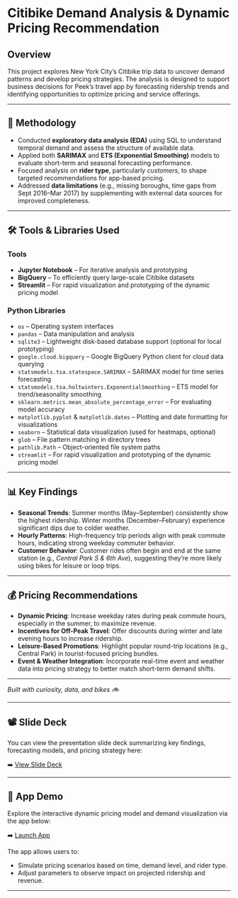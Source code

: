 # Citibike Demand Analysis & Dynamic Pricing Recommendation

## Overview

This project explores New York City’s Citibike trip data to uncover demand patterns and develop pricing strategies. The analysis is designed to support business decisions for Peek’s travel app by forecasting ridership trends and identifying opportunities to optimize pricing and service offerings.

---

## 🧠 Methodology

- Conducted **exploratory data analysis (EDA)** using SQL to understand temporal demand and assess the structure of available data.
- Applied both **SARIMAX** and **ETS (Exponential Smoothing)** models to evaluate short-term and seasonal forecasting performance.
- Focused analysis on **rider type**, particularly *customers*, to shape targeted recommendations for app-based pricing.
- Addressed **data limitations** (e.g., missing boroughs, time gaps from Sept 2016–Mar 2017) by supplementing with external data sources for improved completeness.

---

## 🛠️ Tools & Libraries Used

### Tools
- **Jupyter Notebook** – For iterative analysis and prototyping
- **BigQuery** – To efficiently query large-scale Citibike datasets
- **Streamlit** – For rapid visualization and prototyping of the dynamic pricing model

### Python Libraries

- `os` – Operating system interfaces  
- `pandas` – Data manipulation and analysis  
- `sqlite3` – Lightweight disk-based database support (optional for local prototyping)  
- `google.cloud.bigquery` – Google BigQuery Python client for cloud data querying  
- `statsmodels.tsa.statespace.SARIMAX` – SARIMAX model for time series forecasting  
- `statsmodels.tsa.holtwinters.ExponentialSmoothing` – ETS model for trend/seasonality smoothing  
- `sklearn.metrics.mean_absolute_percentage_error` – For evaluating model accuracy  
- `matplotlib.pyplot` & `matplotlib.dates` – Plotting and date formatting for visualizations  
- `seaborn` – Statistical data visualization (used for heatmaps, optional)  
- `glob` – File pattern matching in directory trees  
- `pathlib.Path` – Object-oriented file system paths
- `streamlit` – For rapid visualization and prototyping of the dynamic pricing model

---

## 📊 Key Findings

- **Seasonal Trends**: Summer months (May–September) consistently show the highest ridership. Winter months (December–February) experience significant dips due to colder weather.
- **Hourly Patterns**: High-frequency trip periods align with peak commute hours, indicating strong weekday commuter behavior.
- **Customer Behavior**: Customer rides often begin and end at the same station (e.g., *Central Park S & 6th Ave*), suggesting they’re more likely using bikes for leisure or loop trips.

---

## 💰 Pricing Recommendations

- **Dynamic Pricing**: Increase weekday rates during peak commute hours, especially in the summer, to maximize revenue.
- **Incentives for Off-Peak Travel**: Offer discounts during winter and late evening hours to increase ridership.
- **Leisure-Based Promotions**: Highlight popular round-trip locations (e.g., Central Park) in tourist-focused pricing bundles.
- **Event & Weather Integration**: Incorporate real-time event and weather data into pricing strategy to better match short-term demand shifts.

---

*Built with curiosity, data, and bikes 🚲*

---

## 📽️ Slide Deck

You can view the presentation slide deck summarizing key findings, forecasting models, and pricing strategy here:

➡️ [View Slide Deck](https://docs.google.com/presentation/d/18oywkYtk0Yk10mhxxh1atYqWsq3Jd_oc/edit?slide=id.p1#slide=id.p1) 

---

## 🚀 App Demo

Explore the interactive dynamic pricing model and demand visualization via the app below:

➡️ [Launch App](https://citi-bike-pricing-prototype.streamlit.app/)

The app allows users to:
- Simulate pricing scenarios based on time, demand level, and rider type.
- Adjust parameters to observe impact on projected ridership and revenue.

---

